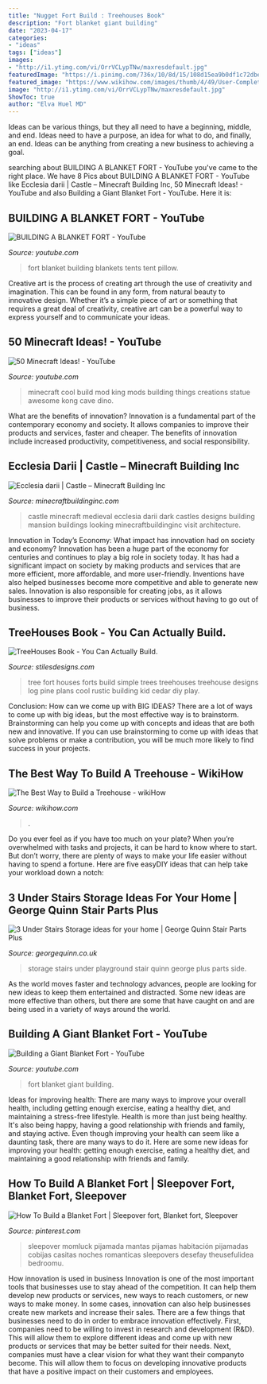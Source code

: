 ```yaml
---
title: "Nugget Fort Build : Treehouses Book"
description: "Fort blanket giant building"
date: "2023-04-17"
categories:
- "ideas"
tags: ["ideas"]
images:
- "http://i1.ytimg.com/vi/OrrVCLypTNw/maxresdefault.jpg"
featuredImage: "https://i.pinimg.com/736x/10/8d/15/108d15ea9b0df1c72dbed517ce71edda.jpg"
featured_image: "https://www.wikihow.com/images/thumb/4/49/User-Completed-Image-Build-a-Treehouse-2015.09.07-16.26.32.0.jpg/670px-User-Completed-Image-Build-a-Treehouse-2015.09.07-16.26.32.0.jpg"
image: "http://i1.ytimg.com/vi/OrrVCLypTNw/maxresdefault.jpg"
ShowToc: true
author: "Elva Huel MD"
---
```



Ideas can be various things, but they all need to have a beginning, middle, and end. Ideas need to have a purpose, an idea for what to do, and finally, an end. Ideas can be anything from creating a new business to achieving a goal.

	

		
searching about BUILDING A BLANKET FORT - YouTube you've came to the right place. We have 8 Pics about BUILDING A BLANKET FORT - YouTube like Ecclesia darii | Castle – Minecraft Building Inc, 50 Minecraft Ideas! - YouTube and also Building a Giant Blanket Fort - YouTube. Here it is:
		
    
## BUILDING A BLANKET FORT - YouTube

<img loading=lazy src="http://i.ytimg.com/vi/R9cVQtvGAL8/maxresdefault.jpg" onerror="this.onerror=null;this.src='https://tse4.mm.bing.net/th?id=OIP.goY8ILOdzgmU_bzKu2k-OQHaEK&amp;pid=15.1';" alt="BUILDING A BLANKET FORT - YouTube">

_Source: youtube.com_

>fort blanket building blankets tents tent pillow. 

	

Creative art is the process of creating art through the use of creativity and imagination. This can be found in any form, from natural beauty to innovative design. Whether it’s a simple piece of art or something that requires a great deal of creativity, creative art can be a powerful way to express yourself and to communicate your ideas.

    
## 50 Minecraft Ideas! - YouTube

<img loading=lazy src="https://i.ytimg.com/vi/T7UlNX5QXZk/maxresdefault.jpg" onerror="this.onerror=null;this.src='https://tse1.mm.bing.net/th?id=OIP.XaPi2uKZBJF5SYzRvLml2QHaEK&amp;pid=15.1';" alt="50 Minecraft Ideas! - YouTube">

_Source: youtube.com_

>minecraft cool build mod king mods building things creations statue awesome kong cave dino. 

	

What are the benefits of innovation?
Innovation is a fundamental part of the contemporary economy and society. It allows companies to improve their products and services, faster and cheaper. The benefits of innovation include increased productivity, competitiveness, and social responsibility.

    
## Ecclesia Darii | Castle – Minecraft Building Inc

<img loading=lazy src="http://minecraftbuildinginc.com/wp-content/uploads/2013/10/Ecclesia-darii-Minecraft-castle-ideas-8.jpg" onerror="this.onerror=null;this.src='https://tse4.mm.bing.net/th?id=OIP.hp36tzCZvGkO40T8JvSMIgHaEK&amp;pid=15.1';" alt="Ecclesia darii | Castle – Minecraft Building Inc">

_Source: minecraftbuildinginc.com_

>castle minecraft medieval ecclesia darii dark castles designs building mansion buildings looking minecraftbuildinginc visit architecture. 

	

Innovation in Today’s Economy: What impact has innovation had on society and economy?
Innovation has been a huge part of the economy for centuries and continues to play a big role in society today. It has had a significant impact on society by making products and services that are more efficient, more affordable, and more user-friendly. Inventions have also helped businesses become more competitive and able to generate new sales. Innovation is also responsible for creating jobs, as it allows businesses to improve their products or services without having to go out of business.

    
## TreeHouses Book - You Can Actually Build.

<img loading=lazy src="https://www.stilesdesigns.com/images/treehouse2b.jpg" onerror="this.onerror=null;this.src='https://tse4.mm.bing.net/th?id=OIP.VbhQLEF4Pk6rOlnLY_XWZgAAAA&amp;pid=15.1';" alt="TreeHouses Book - You Can Actually Build.">

_Source: stilesdesigns.com_

>tree fort houses forts build simple trees treehouses treehouse designs log pine plans cool rustic building kid cedar diy play. 

	

Conclusion: How can we come up with BIG IDEAS?
There are a lot of ways to come up with big ideas, but the most effective way is to brainstorm. Brainstorming can help you come up with concepts and ideas that are both new and innovative. If you can use brainstorming to come up with ideas that solve problems or make a contribution, you will be much more likely to find success in your projects.

    
## The Best Way To Build A Treehouse - WikiHow

<img loading=lazy src="https://www.wikihow.com/images/thumb/4/49/User-Completed-Image-Build-a-Treehouse-2015.09.07-16.26.32.0.jpg/670px-User-Completed-Image-Build-a-Treehouse-2015.09.07-16.26.32.0.jpg" onerror="this.onerror=null;this.src='https://tse1.mm.bing.net/th?id=OIP.HTyBvylpLPjWsy_ItOYlaAHaJ3&amp;pid=15.1';" alt="The Best Way to Build a Treehouse - wikiHow">

_Source: wikihow.com_

>. 

	

Do you ever feel as if you have too much on your plate? When you’re overwhelmed with tasks and projects, it can be hard to know where to start. But don’t worry, there are plenty of ways to make your life easier without having to spend a fortune. Here are five easyDIY ideas that can help take your workload down a notch: 

    
## 3 Under Stairs Storage Ideas For Your Home | George Quinn Stair Parts Plus

<img loading=lazy src="http://georgequinn.co.uk/wp-content/uploads/2016/04/Under-stairs-storage-playground-solution-George-Quinn-Stair-Parts-Plus-3.jpg" onerror="this.onerror=null;this.src='https://tse3.mm.bing.net/th?id=OIP.Xfmd-iYRPaOtuJWJD9NLeQHaJ4&amp;pid=15.1';" alt="3 Under Stairs Storage ideas for your home | George Quinn Stair Parts Plus">

_Source: georgequinn.co.uk_

>storage stairs under playground stair quinn george plus parts side. 

	

As the world moves faster and technology advances, people are looking for new ideas to keep them entertained and distracted. Some new ideas are more effective than others, but there are some that have caught on and are being used in a variety of ways around the world.

    
## Building A Giant Blanket Fort - YouTube

<img loading=lazy src="http://i1.ytimg.com/vi/OrrVCLypTNw/maxresdefault.jpg" onerror="this.onerror=null;this.src='https://tse2.mm.bing.net/th?id=OIP.oYv_UhJ-lHeIfsIEjQhCUAHaEK&amp;pid=15.1';" alt="Building a Giant Blanket Fort - YouTube">

_Source: youtube.com_

>fort blanket giant building. 

	

Ideas for improving health: There are many ways to improve your overall health, including getting enough exercise, eating a healthy diet, and maintaining a stress-free lifestyle.
Health is more than just being healthy. It's also being happy, having a good relationship with friends and family, and staying active. Even though improving your health can seem like a daunting task, there are many ways to do it. Here are some new ideas for improving your health: getting enough exercise, eating a healthy diet, and maintaining a good relationship with friends and family.

    
## How To Build A Blanket Fort | Sleepover Fort, Blanket Fort, Sleepover

<img loading=lazy src="https://i.pinimg.com/736x/10/8d/15/108d15ea9b0df1c72dbed517ce71edda.jpg" onerror="this.onerror=null;this.src='https://tse4.mm.bing.net/th?id=OIP.Hvczi9Qn25ZU7ch-wSXw0QHaOq&amp;pid=15.1';" alt="How To Build a Blanket Fort | Sleepover fort, Blanket fort, Sleepover">

_Source: pinterest.com_

>sleepover momluck pijamada mantas pijamas habitación pijamadas cobijas casitas noches romanticas sleepovers desefay theusefulidea bedroomu. 

	

How innovation is used in business
Innovation is one of the most important tools that businesses use to stay ahead of the competition. It can help them develop new products or services, new ways to reach customers, or new ways to make money. In some cases, innovation can also help businesses create new markets and increase their sales.
There are a few things that businesses need to do in order to embrace innovation effectively. First, companies need to be willing to invest in research and development (R&D). This will allow them to explore different ideas and come up with new products or services that may be better suited for their needs. Next, companies must have a clear vision for what they want their companyto become. This will allow them to focus on developing innovative products that have a positive impact on their customers and employees.


